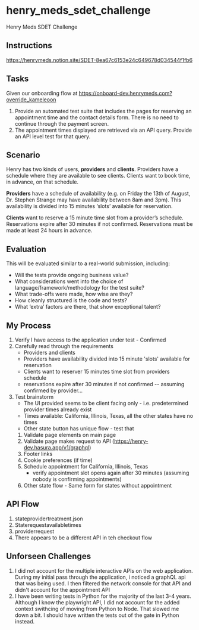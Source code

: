 # henry_meds_sdet_challenge
Henry Meds SDET Challenge

## Instructions
https://henrymeds.notion.site/SDET-8ea67c6153e24c649678d034544f1fb6

## Tasks

Given our onboarding flow at https://onboard-dev.henrymeds.com?override_kameleoon
1. Provide an automated test suite that includes the pages for reserving an appointment time and the contact details form. There is no need to continue through the payment screen.
2. The appointment times displayed are retrieved via an API query.  Provide an API level test for that query.

## Scenario

Henry has two kinds of users, **providers** and **clients**. Providers have a schedule where they are available to see clients. Clients want to book time, in advance, on that schedule.

**Providers** have a schedule of availability (e.g. on Friday the 13th of August, Dr. Stephen Strange may have availability between 8am and 3pm). This availability is divided into 15 minutes ‘slots’ available for reservation.

**Clients** want to reserve a 15 minute time slot from a provider’s schedule.  Reservations expire after 30 minutes if not confirmed. Reservations must be made at least 24 hours in advance.

## Evaluation
This will be evaluated similar to a real-world submission, including:

- Will the tests provide ongoing business value?
- What considerations went into the choice of language/framework/methodology for the test suite?
- What trade-offs were made, how wise are they?
- How cleanly structured is the code and tests?
- What ‘extra’ factors are there, that show exceptional talent?

## My Process

1. Verify I have access to the application under test - Confirmed
2. Carefully read through the requirements
    - Providers and clients
    - Providers have availability divided into 15 minute 'slots' available for reservation
    - Clients want to reserver 15 minutes time slot from providers schedule
    - reservations expire after 30 minutes if not confirmed
        -- assuming confirmed by provider...
3. Test brainstorm
    - The UI provided seems to be client facing only - i.e. predetermined provider times already exist
    - Times available: California, Illinois, Texas, all the other states have no times
    - Other state button has unique flow - test that
    1. Validate page elements on main page
    2. Validate page makes request to API (https://henry-dev.hasura.app/v1/graphql)
    3. Footer links
    4. Cookie preferences (if time)
    5. Schedule appointment for California, Illinois, Texas
        - verify appointment slot opens again after 30 minutes (assuming nobody is confirming appointments) 
    6. Other state flow - Same form for states without appointment

## API Flow
1. stateprovidertreatment.json
2. Staterequestavailabletimes
3. providerrequest
4. There appears to be a different API in teh checkout flow

## Unforseen Challenges
1) I did not account for the multiple interactive APIs on the web application.  During my initial pass through the application, i noticed a graphQL api that was being used.  I then filtered the network console for that API and didn't account for the appointment API
2) I have been writing tests in Python for the majority of the last 3-4 years.  Although I know the playwright API, I did not account for the added context swithcing of moving from Python to Node.  That slowed me down a bit.  I should have written the tests out of the gate in Python instead.

